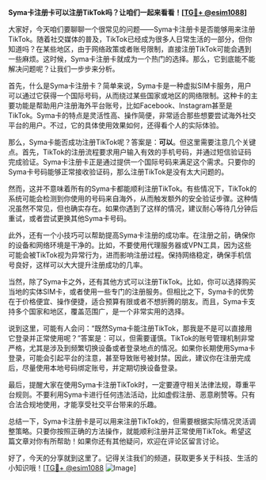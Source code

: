 **Syma卡注册卡可以注册TikTok吗？让咱们一起来看看！[[TG💪+ @esim1088](https://t.me/s/esim1088)]**

大家好，今天咱们要聊聊一个很常见的问题——Syma卡注册卡是否能够用来注册TikTok。随着社交媒体的普及，TikTok已经成为很多人日常生活的一部分，但你知道吗？在某些地区，由于网络政策或者账号限制，直接注册TikTok可能会遇到一些麻烦。这时候，Syma卡注册卡就成为一个热门的选择。那么，它到底能不能解决问题呢？让我们一步步来分析。

首先，什么是Syma卡注册卡？简单来说，Syma卡是一种虚拟SIM卡服务，用户可以通过它获得一个国际号码，从而绕过某些国家或地区的网络限制。这种卡的主要功能是帮助用户注册海外平台账号，比如Facebook、Instagram甚至是TikTok。Syma卡的特点是灵活性高、操作简便，非常适合那些想要尝试海外社交平台的用户。不过，它的具体使用效果如何，还得看个人的实际体验。

那么，Syma卡能否成功注册TikTok呢？答案是：**可以**。但这里需要注意几个关键点。首先，TikTok的注册流程要求用户输入有效的手机号码，并通过短信验证码完成验证。Syma卡注册卡正是通过提供一个国际号码来满足这个需求。只要你的Syma卡号码能够正常接收验证码，那么注册TikTok是没有太大问题的。

然而，这并不意味着所有的Syma卡都能顺利注册TikTok。有些情况下，TikTok的系统可能会检测到你使用的号码来自海外，从而触发额外的安全验证步骤。这种情况虽然不常见，但也确实存在。如果你遇到了这样的情况，建议耐心等待几分钟后重试，或者尝试更换其他Syma卡号码。

此外，还有一个小技巧可以帮助提高Syma卡注册的成功率。在注册之前，确保你的设备和网络环境是干净的。比如，不要使用代理服务器或VPN工具，因为这些可能会被TikTok视为异常行为，进而影响注册过程。保持网络稳定，确保手机信号良好，这样可以大大提升注册成功的几率。

当然，除了Syma卡之外，还有其他方式可以注册TikTok。比如，你可以选择购买当地的实体SIM卡，或者使用一些专门的注册服务。但相比之下，Syma卡的优势在于价格便宜、操作便捷，适合预算有限或者不想折腾的朋友。而且，Syma卡支持多个国家和地区，覆盖范围广，是一个非常实用的选择。

说到这里，可能有人会问：“既然Syma卡能注册TikTok，那我是不是可以直接用它登录并正常使用呢？”答案是：可以，但需要谨慎。TikTok的账号管理机制非常严格，尤其是涉及到频繁切换设备或者登录地点的情况。如果你长期使用Syma卡登录，可能会引起平台的注意，甚至导致账号被封禁。因此，建议你在注册完成后，尽量使用本地号码绑定账号，并定期切换设备登录。

最后，提醒大家在使用Syma卡注册TikTok时，一定要遵守相关法律法规，尊重平台规则。不要利用Syma卡进行任何违法活动，比如虚假注册、恶意刷赞等。只有合法合规地使用，才能享受社交平台带来的乐趣。

总结一下，Syma卡注册卡是可以用来注册TikTok的，但需要根据实际情况灵活调整策略。只要你按照正确的方法操作，就能顺利注册并正常使用TikTok。希望这篇文章对你有所帮助！如果你还有其他疑问，欢迎在评论区留言讨论。

好了，今天的分享就到这里了。记得关注我们的频道，获取更多关于科技、生活的小知识哦！[[TG💪+ @esim1088](https://t.me/s/esim1088) ![Image](https://i.postimg.cc/4NQfJmqS/Snipaste-2025-05-13-00-14-12.png)]